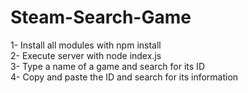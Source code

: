 # Steam-Search-Game

1- Install all modules with npm install  
2- Execute server with node index.js  
3- Type a name of a game and search for its ID  
4- Copy and paste the ID and search for its information  
